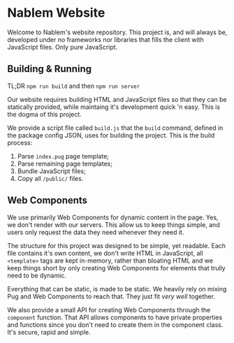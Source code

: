 # Nablem Website

Welcome to Nablem's website repository. This project is, and will always be,
developed under no frameworks nor libraries that fills the client with
JavaScript files. Only pure JavaScript.

## Building & Running

TL;DR `npm run build` and then `npm run server`

Our website requires building HTML and JavaScript files so that they can be
statically provided, while maintaing it's development quick 'n easy. This is
the dogma of this project.

We provide a script file called `build.js` that the `build` command, defined in
the package config JSON, uses for building the project. This is the build
process:

1. Parse `index.pug` page template;
2. Parse remaining page templates;
3. Bundle JavaScript files;
4. Copy all `/public/` files.

## Web Components

We use primarily Web Components for dynamic content in the page. Yes, we don't
render with our servers. This allow us to keep things simple, and users only
request the data they need whenever they need it.

The structure for this project was designed to be simple, yet readable. Each
file contains it's own content, we don't write HTML in JavaScript, all
`<template>` tags are kept in-memory, rather than bloating HTML and we keep
things short by only creating Web Components for elements that trully need
to be dynamic.

Everything that can be static, is made to be static. We heavily rely on mixing
Pug and Web Components to reach that. They just fit _very well_ together.

We also provide a small API for creating Web Components through the `component`
function. That API allows components to have private properties and functions
since you don't need to create them in the component class. It's secure, rapid
and simple.
